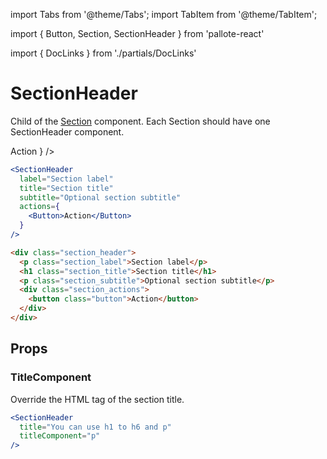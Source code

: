 ---
---
import Tabs from '@theme/Tabs';
import TabItem from '@theme/TabItem';

import { Button, Section, SectionHeader } from 'pallote-react'

import { DocLinks } from './partials/DocLinks'

# SectionHeader

Child of the [Section](/docs/components/section.md) component. Each Section should have one SectionHeader component.

<DocLinks
  figma="https://www.figma.com/design/bEeQ97jqZFWepD0x4oU5k7/Pallote?node-id=2827-4517&t=VLV1GkaDtqQB1JUb-11"
  storybook="https://react.pallote.com/?path=/docs/components-sectionheader--docs"
/>

<div class="docs_block">
  <SectionHeader
    label="Section label"
    title="Section title"
    subtitle="Optional section subtitle"
    actions={
      <Button>Action</Button>
    }
  />
</div>

<Tabs groupId="package" queryString>
  <TabItem value="react" label="React">

```jsx
<SectionHeader
  label="Section label"
  title="Section title"
  subtitle="Optional section subtitle"
  actions={
    <Button>Action</Button>
  }
/>
```
  </TabItem>
  <TabItem value="css" label="CSS">

```html
<div class="section_header">
  <p class="section_label">Section label</p>
  <h1 class="section_title">Section title</h1>
  <p class="section_subtitle">Optional section subtitle</p>
  <div class="section_actions">
    <button class="button">Action</button>
  </div>
</div>
```
  </TabItem>
</Tabs>

## Props

### TitleComponent

Override the HTML tag of the section title.

<div class="docs_block">
  <SectionHeader
    title="You can use h1 to h6 and p"
    titleComponent="p"
  />
</div>

```jsx
<SectionHeader
  title="You can use h1 to h6 and p"
  titleComponent="p"
/>
```
